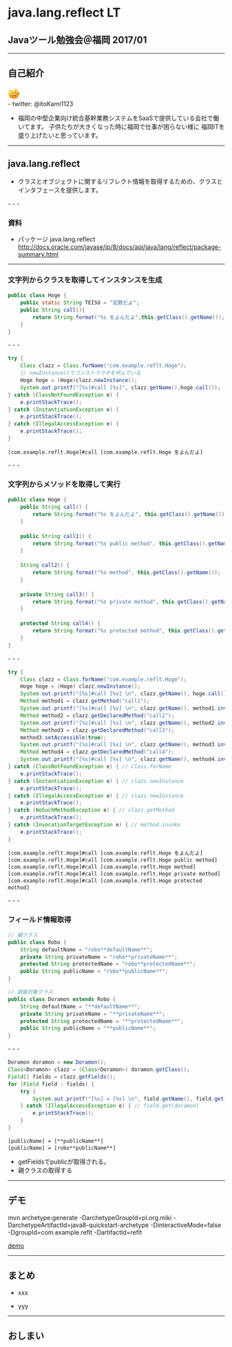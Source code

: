 # java.lang.reflect LT
## Javaツール勉強会＠福岡 2017/01

____
## 自己紹介

<img class="logo" src="img/twitter_itokami_logo.png" style="border-radius:2em;height:2em;"/>
<br />
- twitter: @itoKami1123

- 福岡の中堅企業向け統合基幹業務システムをSaaSで提供している会社で働いてます。
子供たちが大きくなった時に福岡で仕事が困らない様に
福岡ITを盛り上げたいと思っています。

____
## java.lang.reflect

- クラスとオブジェクトに関するリフレクト情報を取得するための、クラスとインタフェースを提供します。


_- - -_

### 資料

- パッケージ java.lang.reflect
  http://docs.oracle.com/javase/jp/8/docs/api/java/lang/reflect/package-summary.html

____
### 文字列からクラスを取得してインスタンスを生成

```java
public class Hoge {
    public static String TEISU = "定数だよ";
    public String call(){
        return String.format("%s をよんだよ",this.getClass().getName());
    }
}
```

_- - -_

```java
try {
    Class clazz = Class.forName("com.example.reflt.Hoge");
    // newInstance()でコンストラクタを呼んでいる
    Hoge hoge = (Hoge)clazz.newInstance();
    System.out.printf("[%s]#call [%s]", clazz.getName(),hoge.call());
} catch (ClassNotFoundException e) {
    e.printStackTrace();
} catch (InstantiationException e) {
    e.printStackTrace();
} catch (IllegalAccessException e) {
    e.printStackTrace();
}
```

```
[com.example.reflt.Hoge]#call [com.example.reflt.Hoge をよんだよ]
```

_- - -_

### 文字列からメソッドを取得して実行

```java
public class Hoge {
    public String call() {
        return String.format("%s をよんだよ", this.getClass().getName());
    }

    public String call1() {
        return String.format("%s public method", this.getClass().getName());
    }

    String call2() {
        return String.format("%s method", this.getClass().getName());
    }

    private String call3() {
        return String.format("%s private mothod", this.getClass().getName());
    }
    
    protected String call4() {
        return String.format("%s protected mothod", this.getClass().getName());
    }
}
```

_- - -_

```java
try {
    Class clazz = Class.forName("com.example.reflt.Hoge");
    Hoge hoge = (Hoge) clazz.newInstance();
    System.out.printf("[%s]#call [%s] \n", clazz.getName(), hoge.call());
    Method method1 = clazz.getMethod("call1");
    System.out.printf("[%s]#call [%s] \n", clazz.getName(), method1.invoke(hoge));
    Method method2 = clazz.getDeclaredMethod("call2");
    System.out.printf("[%s]#call [%s] \n", clazz.getName(), method2.invoke(hoge));
    Method method3 = clazz.getDeclaredMethod("call3");
    method3.setAccessible(true);
    System.out.printf("[%s]#call [%s] \n", clazz.getName(), method3.invoke(hoge));
    Method method4 = clazz.getDeclaredMethod("call4");
    System.out.printf("[%s]#call [%s] \n", clazz.getName(), method4.invoke(hoge));
} catch (ClassNotFoundException e) { // Class.forName
    e.printStackTrace();
} catch (InstantiationException e) { // clazz.newInstance
    e.printStackTrace();
} catch (IllegalAccessException e) { // clazz.newInstance
    e.printStackTrace();
} catch (NoSuchMethodException e) { // clazz.getMethod
    e.printStackTrace();
} catch (InvocationTargetException e) { // method.invoke
    e.printStackTrace();
}

```

```
[com.example.reflt.Hoge]#call [com.example.reflt.Hoge をよんだよ] 
[com.example.reflt.Hoge]#call [com.example.reflt.Hoge public method] 
[com.example.reflt.Hoge]#call [com.example.reflt.Hoge method] 
[com.example.reflt.Hoge]#call [com.example.reflt.Hoge private mothod] 
[com.example.reflt.Hoge]#call [com.example.reflt.Hoge protected mothod] 
```

_- - -_

### フィールド情報取得

```java
// 親クラス
public class Robo {
    String defaultName = "robo**defaultName**";
    private String privateName = "robo**privateName**";
    protected String protectedName = "robo**protectedName**";
    public String publicName = "robo**publicName**";
}
```

```java
// 調査対象クラス
public class Doramon extends Robo {
    String defaultName = "**defaultName**";
    private String privateName = "**privateName**";
    protected String protectedName = "**protectedName**";
    public String publicName = "**publicName**";
}
```

_- - -_

```java
Doramon doramon = new Doramon();
Class<Doramon> clazz = (Class<Doramon>) doramon.getClass();
Field[] fields = clazz.getFields();
for (Field field : fields) {
    try {
        System.out.printf("[%s] = [%s] \n", field.getName(), field.get(doramon));
    } catch (IllegalAccessException e) { // field.get(doramon)
        e.printStackTrace();
    }
}
```

```
[publicName] = [**publicName**] 
[publicName] = [robo**publicName**] 
```

- getFieldsでpublicが取得される。
- 親クラスの取得する

____
## デモ

mvn archetype:generate -DarchetypeGroupId=pl.org.miki -DarchetypeArtifactId=java8-quickstart-archetype -DinteractiveMode=false -DgroupId=com.example.reflt -DartifactId=reflt

[demo](index.html)

____

## まとめ

- xxx

- yyy

____
## おしまい
